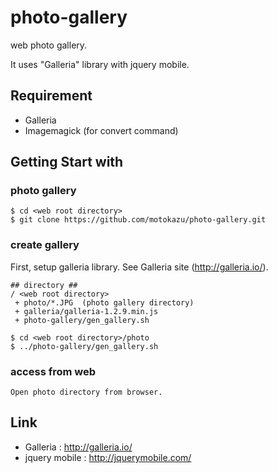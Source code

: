 photo-gallery
=============

web photo gallery.

It uses "Galleria" library with jquery mobile.  

Requirement
-----------
- Galleria
- Imagemagick (for convert command)


Getting Start with
------------------
### photo gallery ###

	$ cd <web root directory>
	$ git clone https://github.com/motokazu/photo-gallery.git

### create gallery ###
First, setup galleria library. See Galleria site (http://galleria.io/).  

	## directory ##
	/ <web root directory>
	 + photo/*.JPG  (photo gallery directory)
	 + galleria/galleria-1.2.9.min.js 
	 + photo-gallery/gen_gallery.sh 

	$ cd <web root directory>/photo
	$ ../photo-gallery/gen_gallery.sh

### access from web ###

	Open photo directory from browser.
	

Link
---------
- Galleria : http://galleria.io/  
- jquery mobile : http://jquerymobile.com/
